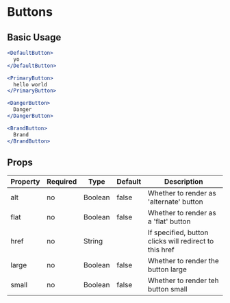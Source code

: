 # Buttons

## Basic Usage

```jsx
<DefaultButton>
  yo
</DefaultButton>
```

```jsx
<PrimaryButton>
  hello world
</PrimaryButton>
```

```jsx
<DangerButton>
  Danger
</DangerButton>
```

```jsx
<BrandButton>
  Brand
</BrandButton>
```

## Props

Property | Required | Type | Default | Description
---------|----------|------|---------|------------
alt   | no | Boolean                                        | false     | Whether to render as 'alternate' button
flat  | no | Boolean                                        | false     | Whether to render as a 'flat' button
href  | no | String                                         |           | If specified, button clicks will redirect to this href
large | no | Boolean                                        | false     | Whether to render the button large
small | no | Boolean                                        | false     | Whether to render teh button small